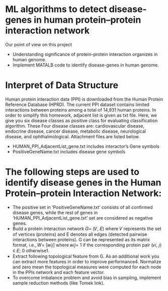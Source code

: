 # ML algorithms to detect disease-genes in human protein–protein interaction network 

Our point of view on this project

* Understanding significance of protein–protein interaction organizes in human genome.
* Implement MATALB code to identify disease-genes in human genome.

# Interpret of Data Structure 

Human protein interaction data (PPI) is downloaded from the Human Protein Reference Database (HPRD). The current PPI dataset contains limited interactions between proteins among a total of 14,931 human proteins. In order to simplify this homework, adjacent list is given as txt file. Here, we give you six disease classes as positive class for evaluating classification algorithm. These Four disease classes are: cardiovascular disease, endocrine disease, cancer disease, metabolic disease, neurological disease, and ophthalmological. Attachment files are listed below. 
* HUMAN_PPI_AdjacentList_gene.txt includes interactor’s Gene symbols 
* PositiveGeneName.txt includes disease gene symbols

# The following steps are used to identify disease genes in the Human Protein–protein Interaction Network: 

* The positive set in ‘PositiveGeneName.txt’ consists of all confirmed disease genes, while the rest of genes in ‘HUMAN_PPI_AdjacentList_gene.txt’ set are considered as negative genes. 
* Build a protein interaction network 𝐺= (𝑉, 𝐸) where 𝑉 represents the set of vertices (proteins) and E denotes all edges (detected pairwise interactions between proteins). G can be represented as its matrix format, i.e., 𝑊= [𝑤𝑖𝑗] where 𝑤𝑖𝑗= 1 if the corresponding protein pair (𝑣𝑖, 𝑗) ∈ 𝐸; 0 otherwise1. 
* Extract following topological feature from G. As an additional work you can extract more features in order to improve performance4. Normalize and zero mean the topological measures were computed for each node in the PPIs network and each feature vector. 
* To overcome imbalance problem and avoid bias in sampling, implement sample reduction methods (like Tomek link).


